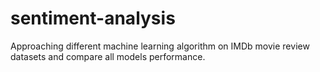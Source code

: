 # sentiment-analysis
Approaching different machine learning algorithm on IMDb movie review datasets and compare all models performance.
